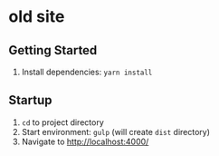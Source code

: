 # old site

## Getting Started

1. Install dependencies: `yarn install`

## Startup

1. `cd` to project directory
1. Start environment: `gulp` (will create `dist` directory)
1. Navigate to [http://localhost:4000/](http://localhost:4000/)
